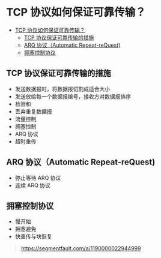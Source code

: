 # TCP 协议如何保证可靠传输？
- [TCP 协议如何保证可靠传输？](#tcp-协议如何保证可靠传输)
  - [TCP 协议保证可靠传输的措施](#tcp-协议保证可靠传输的措施)
  - [ARQ 协议（Automatic Repeat-reQuest)](#arq-协议automatic-repeat-request)
  - [拥塞控制协议](#拥塞控制协议)

## TCP 协议保证可靠传输的措施
* 发送数据报时，将数据报切割成适合大小
* 发送放给每一个数据报编号，接收方对数据报排序
* 检验和
* 丢弃重复数据报
* 流量控制
* 拥塞控制
* ARQ 协议
* 超时重传

## ARQ 协议（Automatic Repeat-reQuest)
* 停止等待 ARQ 协议
* 连续 ARQ 协议

## 拥塞控制协议
* 慢开始
* 拥塞避免
* 快重传与块恢复

> https://segmentfault.com/a/1190000022944999